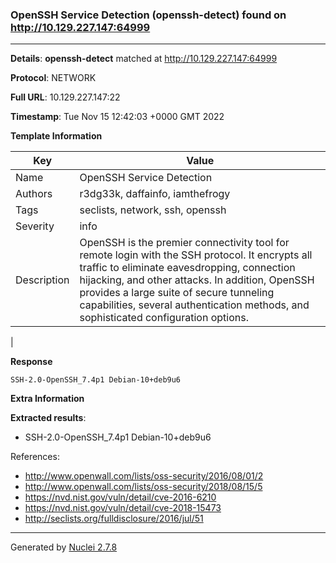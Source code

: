 ### OpenSSH Service Detection (openssh-detect) found on http://10.129.227.147:64999
---
**Details**: **openssh-detect**  matched at http://10.129.227.147:64999

**Protocol**: NETWORK

**Full URL**: 10.129.227.147:22

**Timestamp**: Tue Nov 15 12:42:03 +0000 GMT 2022

**Template Information**

| Key | Value |
|---|---|
| Name | OpenSSH Service Detection |
| Authors | r3dg33k, daffainfo, iamthefrogy |
| Tags | seclists, network, ssh, openssh |
| Severity | info |
| Description | OpenSSH is the premier connectivity tool for remote login with the SSH protocol. It encrypts all traffic to eliminate eavesdropping, connection hijacking, and other attacks. In addition, OpenSSH provides a large suite of secure tunneling capabilities, several authentication methods, and sophisticated configuration options.
 |

**Response**
```http
SSH-2.0-OpenSSH_7.4p1 Debian-10+deb9u6

```

**Extra Information**

**Extracted results**:

- SSH-2.0-OpenSSH_7.4p1 Debian-10+deb9u6



References: 
- http://www.openwall.com/lists/oss-security/2016/08/01/2
- http://www.openwall.com/lists/oss-security/2018/08/15/5
- https://nvd.nist.gov/vuln/detail/cve-2016-6210
- https://nvd.nist.gov/vuln/detail/cve-2018-15473
- http://seclists.org/fulldisclosure/2016/jul/51

---
Generated by [Nuclei 2.7.8](https://github.com/projectdiscovery/nuclei)